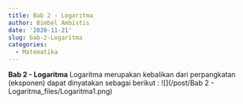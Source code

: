 ```yaml
---
title: Bab 2 - Logaritma
author: Bimbel Ambistis
date: '2020-11-21'
slug: bab-2-Logaritma
categories: 
  - Matematika
---
```


**Bab 2 - Logaritma** 
Logaritma merupakan kebalikan dari perpangkatan (eksponen) dapat dinyatakan sebagai berikut :
![](/post/Bab 2 - Logaritma_files/Logaritma1.png)